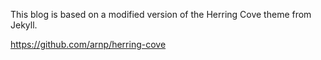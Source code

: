 This blog is based on a modified version of the Herring Cove theme from Jekyll.

https://github.com/arnp/herring-cove
